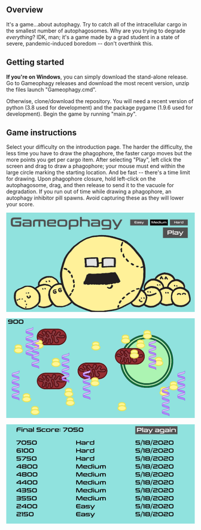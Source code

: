 ## Overview

It's a game...about autophagy. Try to catch all of the intracellular cargo in the smallest number of autophagosomes. Why are you trying to degrade *everything*? IDK, man; it's a game made by a grad student in a state of severe, pandemic-induced boredom -- don't overthink this.

## Getting started

**If you're on Windows**, you can simply download the stand-alone release. Go to Gameophagy releases and download the most recent version, unzip the files launch "Gameophagy.cmd".

Otherwise, clone/download the repository. You will need a recent version of python (3.8 used for development) and the package pygame (1.9.6 used for development). Begin the game by running "main.py".

## Game instructions

Select your difficulty on the introduction page. The harder the difficulty, the less time you have to draw the phagophore, the faster cargo moves but the more points you get per cargo item. After selecting "Play", left click the screen and drag to draw a phagophore; your mouse must end within the large circle marking the starting location. And be fast -- there's a time limit for drawing.  Upon phagophore closure, hold left-click on the autophagosome, drag, and then release to send it to the vacuole for degradation. If you run out of time while drawing a phagophore, an autophagy inhibitor pill spawns. Avoid capturing these as they will lower your score.

![image-20200518151940441](./images/intro_page.jpg)

![image-20200518152515181](./images/game_loop_page.jpg)

![image-20200518152450191](./images/end_page.jpg)
